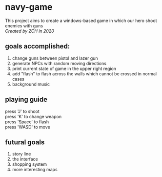 # navy-game
This project aims to create a windows-based game in which our hero shoot enemies with guns  
*Created by ZCH in 2020*  
## goals accomplished:  
  1. change guns between pistol and lazer gun
  2. generate NPCs with random moving directions
  3. print current state of game in the upper right region
  4. add "flash" to flash across the walls which cannot be crossed in normal cases  
  5. background music
## playing guide
press 'J' to shoot  
press 'K' to change weapon  
press 'Space' to flash  
press 'WASD' to move  
## futural goals
  1. story line  
  2. the interface  
  3. shopping system  
  4. more interesting maps  
